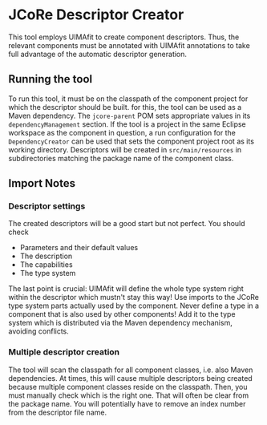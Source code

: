 # JCoRe Descriptor Creator

This tool employs UIMAfit to create component descriptors. Thus, the relevant components must be annotated with UIMAfit annotations to take full advantage of the automatic descriptor generation.

## Running the tool

To run this tool, it must be on the classpath of the component project for which the descriptor should be built. for this, the tool can be used as a Maven dependency. The `jcore-parent` POM sets appropriate values in its `dependencyManagement` section.
If the tool is a project in the same Eclipse workspace as the component in question, a run configuration for the `DependencyCreator` can be used that sets the component project root as its working directory.
Descriptors will be created in `src/main/resources` in subdirectories matching the package name of the component class.

## Import Notes

### Descriptor settings

The created descriptors will be a good start but not perfect. You should check

- Parameters and their default values
- The description
- The capabilities
- The type system

The last point is crucial: UIMAfit will define the whole type system right within the descriptor which mustn't stay this way! Use imports to the JCoRe type system parts actually used by the component. Never define a type in a component that is also used by other components! Add it to the type system which is distributed via the Maven dependency mechanism, avoiding conflicts.

### Multiple descriptor creation

The tool will scan the classpath for all component classes, i.e. also Maven dependencies. At times, this will cause multiple descriptors being created because multiple component classes reside on the classpath. Then, you must manually check which is the right one. That will often be clear from the package name. You will potentially have to remove an index number from the descriptor file name.
